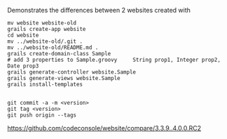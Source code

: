 Demonstrates the differences between 2 websites created with
```
mv website website-old
grails create-app website
cd website
mv ../website-old/.git .
mv ../website-old/README.md .
grails create-domain-class Sample
# add 3 properties to Sample.groovy     String prop1, Integer prop2, Date prop3
grails generate-controller website.Sample 
grails generate-views website.Sample 
grails install-templates 


git commit -a -m <version>
git tag <version>
git push origin --tags
```

https://github.com/codeconsole/website/compare/3.3.9..4.0.0.RC2
